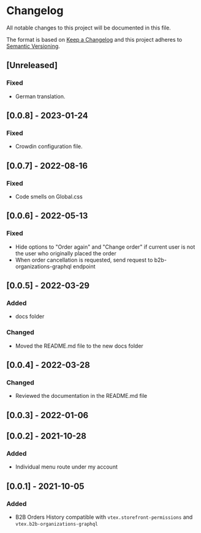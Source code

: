 # Changelog

All notable changes to this project will be documented in this file.

The format is based on [Keep a Changelog](http://keepachangelog.com/en/1.0.0/)
and this project adheres to [Semantic Versioning](http://semver.org/spec/v2.0.0.html).

## [Unreleased]

### Fixed

- German translation.

## [0.0.8] - 2023-01-24

### Fixed

- Crowdin configuration file.

## [0.0.7] - 2022-08-16

### Fixed

- Code smells on Global.css

## [0.0.6] - 2022-05-13

### Fixed

- Hide options to "Order again" and "Change order" if current user is not the user who originally placed the order
- When order cancellation is requested, send request to b2b-organizations-graphql endpoint

## [0.0.5] - 2022-03-29

### Added

- docs folder

### Changed

- Moved the README.md file to the new docs folder

## [0.0.4] - 2022-03-28

### Changed

- Reviewed the documentation in the README.md file

## [0.0.3] - 2022-01-06

## [0.0.2] - 2021-10-28

### Added

- Individual menu route under my account

## [0.0.1] - 2021-10-05

### Added

- B2B Orders History compatible with `vtex.storefront-permissions` and `vtex.b2b-organizations-graphql`
